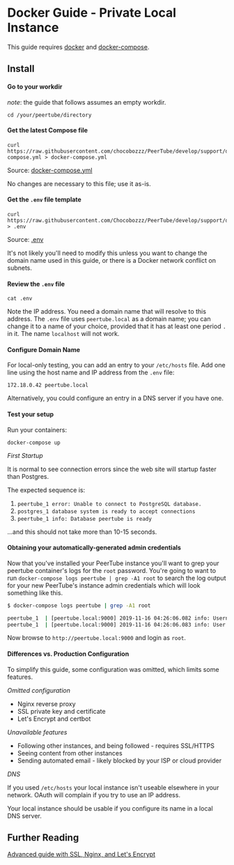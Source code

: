 # Docker Guide - Private Local Instance

This guide requires [docker](https://www.docker.com/community-edition) and
[docker-compose](https://docs.docker.com/compose/install/).


## Install


#### Go to your workdir

_note_: the guide that follows assumes an empty workdir.

```shell
cd /your/peertube/directory
```

#### Get the latest Compose file

```shell
curl https://raw.githubusercontent.com/chocobozzz/PeerTube/develop/support/docker/local/docker-compose.yml > docker-compose.yml
```

Source: [docker-compose.yml](../docker/local/docker-compose.yml)

No changes are necessary to this file; use it as-is.


#### Get the `.env` file template

```shell
curl https://raw.githubusercontent.com/Chocobozzz/PeerTube/develop/support/docker/local/.env > .env
```

Source: [.env](../docker/local/.env)

It's not likely you'll need to modify this unless you want to change the
domain name used in this guide, or there is a Docker network conflict on
subnets.


#### Review the `.env` file

```shell
cat .env
```

Note the IP address. You need a domain name that will resolve to this address. 
The `.env` file uses `peertube.local` as a domain name; you can change it to a
name of your choice, provided that it has at least one period `.` in it. The
name `localhost` will not work.


#### Configure Domain Name

For local-only testing, you can add an entry to your `/etc/hosts` file. Add one
line using the host name and IP address from the `.env` file:

```
172.18.0.42 peertube.local
```

Alternatively, you could configure an entry in a DNS server if you have one.


#### Test your setup

Run your containers:

```shell
docker-compose up
```

_First Startup_

It is normal to see connection errors since the web site will startup faster than Postgres.

The expected sequence is:

1. `peertube_1 error: Unable to connect to PostgreSQL database.`
2. `postgres_1 database system is ready to accept connections`
3. `peertube_1 info: Database peertube is ready`

...and this should not take more than 10-15 seconds.


#### Obtaining your automatically-generated admin credentials

Now that you've installed your PeerTube instance you'll want to grep your peertube container's logs for the `root` password. You're going to want to run `docker-compose logs peertube | grep -A1 root` to search the log output for your new PeerTube's instance admin credentials which will look something like this.

```bash
$ docker-compose logs peertube | grep -A1 root

peertube_1  | [peertube.local:9000] 2019-11-16 04:26:06.082 info: Username: root
peertube_1  | [peertube.local:9000] 2019-11-16 04:26:06.083 info: User password: abcdefghijklmnop
```

Now browse to `http://peertube.local:9000` and login as `root`.


#### Differences vs. Production Configuration

To simplify this guide, some configuration was omitted, which limits some features.

_Omitted configuration_

* Nginx reverse proxy
* SSL private key and certificate
* Let's Encrypt and certbot

_Unavailable features_

* Following other instances, and being followed - requires SSL/HTTPS
* Seeing content from other instances
* Sending automated email - likely blocked by your ISP or cloud provider

_DNS_

If you used `/etc/hosts` your local instance isn't useable elsewhere in your network.
OAuth will complain if you try to use an IP address.

Your local instance should be usable if you configure its name in a local DNS server.


## Further Reading

[Advanced guide with SSL, Nginx, and Let's Encrypt](docker.md)

